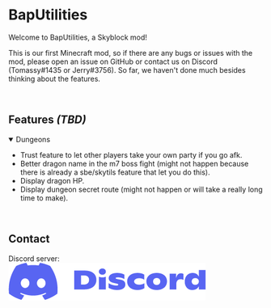 # BapUtilities

Welcome to BapUtilities, a Skyblock mod!

This is our first Minecraft mod, so if there are any bugs or issues with the mod, please open an issue on GitHub or contact us on Discord (Tomassy#1435 or Jerry#3756).
So far, we haven't done much besides thinking about the features.

<br>

## Features *(TBD)*

<details open>
  <summary>Dungeons</summary>

- Trust feature to let other players take your own party if you go afk.
- Better dragon name in the m7 boss fight (might not happen because there is already a sbe/skytils feature that let you do this).
- Display dragon HP.
- Display dungeon secret route (might not happen or will take a really long time to make).

</details>

<br>

## Contact

Discord server:<br>
[![Image](./small_logo_blurple_RGB.png)](https://discord.gg/Bq8WDeHHkU)
